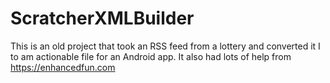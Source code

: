 ScratcherXMLBuilder
===================
This is an old project that took an RSS feed from a lottery and converted it I to am actionable file for an Android app.
It also had lots of help from https://enhancedfun.com
